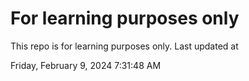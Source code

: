 # For learning purposes only
This repo is for learning purposes only.
Last updated at

Friday, February 9, 2024 7:31:48 AM

